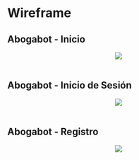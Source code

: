 # Wireframe

## Abogabot - Inicio
<div style="text-align:center">
    <img src="./assets/InicioAbogabot.png"/>
</div>

<br>

## Abogabot - Inicio de Sesión
<div style="text-align:center">
    <img src="./assets/InicioSesionAbogabot.png"/>
</div>

<br>

## Abogabot - Registro
<div style="text-align:center">
    <img src="./assets/RegistroAbogabot.png"/>
</div>
